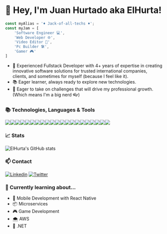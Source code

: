 # 🌟 Hey, I'm Juan Hurtado aka ElHurta!

``` javascript
const myAlias = '♦️ Jack-of-all-techs ♦️';
const myJam = [
    'Software Engineer 💻',
    'Web Developer 🌐',
    'Video Editor 🎥',
    'Pc Builder 🛠️',
    'Gamer 🎮'
]
```

- 🌟 Experienced Fullstack Developer with 4+ years of expertise in creating innovative software solutions for trusted international companies, clients, and sometimes for myself (because I feel like it).
- 📚 Eager learner, always ready to explore new technologies.
- 💪 Eager to take on challenges that will drive my professional growth. (Which means I'm a big nerd 👓)

### 📚 Technologies, Languages & Tools

<img src="https://img.shields.io/badge/-JavaScript-F7DF1E?logo=javascript&logoColor=black&style=for-the-badge"><img src="https://img.shields.io/badge/-TypeScript-3178C6?logo=typescript&logoColor=white&style=for-the-badge"><img src="https://img.shields.io/badge/-Node.js-339933?logo=node.js&logoColor=white&style=for-the-badge"><img src="https://img.shields.io/badge/-React-61DAFB?logo=react&logoColor=black&style=for-the-badge"><img src="https://img.shields.io/badge/-React_Native-61DAFB?logo=react&logoColor=black&style=for-the-badge"><img src="https://img.shields.io/badge/-Express-000000?logo=express&logoColor=white&style=for-the-badge"><img src="https://img.shields.io/badge/-MongoDB-47A248?logo=mongodb&logoColor=white&style=for-the-badge"><img src="https://img.shields.io/badge/-MySQL-4479A1?logo=mysql&logoColor=white&style=for-the-badge"><img src="https://img.shields.io/badge/-PostgreSQL-336791?logo=postgresql&logoColor=white&style=for-the-badge"><img src="https://img.shields.io/badge/-Docker-2496ED?logo=docker&logoColor=white&style=for-the-badge"><img src="https://img.shields.io/badge/-Git-F05032?logo=git&logoColor=white&style=for-the-badge"><img src="https://img.shields.io/badge/-GitHub-181717?logo=github&logoColor=white&style=for-the-badge"><img src="https://img.shields.io/badge/-GitLab-FCA121?logo=gitlab&logoColor=white&style=for-the-badge"><!-- Java --><img src="https://img.shields.io/badge/-Java-007396?logo=java&logoColor=white&style=for-the-badge"><!-- Spring --><img src="https://img.shields.io/badge/-Spring-6DB33F?logo=spring&logoColor=white&style=for-the-badge"><!-- Python --><img src="https://img.shields.io/badge/-Python-3776AB?logo=python&logoColor=white&style=for-the-badge"><!-- Angular --><img src="https://img.shields.io/badge/-Angular-DD0031?logo=angular&logoColor=white&style=for-the-badge"><!-- Ionic --><img src="https://img.shields.io/badge/-Ionic-3880FF?logo=ionic&logoColor=white&style=for-the-badge"><!-- VueJs --><img src="https://img.shields.io/badge/-Vue.js-4FC08D?logo=vue.js&logoColor=white&style=for-the-badge"><img src="https://img.shields.io/badge/-CSS3-1572B6?logo=css3&logoColor=white&style=for-the-badge"><img src="https://img.shields.io/badge/-Sass-CC6699?logo=sass&logoColor=white&style=for-the-badge">

### 📈 Stats

![ElHurta's GitHub stats](https://github-readme-stats.vercel.app/api?username=ElHurta&show_icons=true&theme=dark)

### 📫 Contact

[![Linkedin](https://img.shields.io/badge/-LinkedIn-0077B5?logo=linkedin&logoColor=white&style=for-the-badge)](https://www.linkedin.com/in/juan-hurtado-0244b5188/)
[![Twitter](https://img.shields.io/badge/-Twitter-1DA1F2?logo=twitter&logoColor=white&style=for-the-badge)](https://twitter.com/hurtadito08)

### 🌱 Currently learning about...

- 📱 Mobile Development with React Native
- 📦 Microservices
- 🎮 Game Development
- 🌨️ AWS
- 🔨 .NET

<!--
**ElHurta/ElHurta** is a ✨ _special_ ✨ repository because its `README.md` (this file) appears on your GitHub profile.

Here are some ideas to get you started:

- 🔭 I’m currently working on ...
- 🌱 I’m currently learning ...
- 👯 I’m looking to collaborate on ...
- 🤔 I’m looking for help with ...
- 💬 Ask me about ...
- 📫 How to reach me: ...
- 😄 Pronouns: ...
- ⚡ Fun fact: ...
-->
